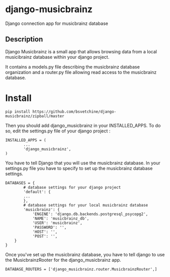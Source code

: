django-musicbrainz
==================

Django connection app for musicbrainz database

## Description

Django Musicbrainz is a small app that allows browsing data from a local musicibrainz database within your django project.

It contains a models.py file describing the musicbrainz database organization and a router.py file allowing read access to the musicbrainz database.

# Install

	pip install https://github.com/bsvetchine/django-musicbrainz/zipball/master

Then you should add django_musicbrainz in your INSTALLED_APPS. To do so, edit the settings.py file of your django project :

	INSTALLED_APPS = (
    		...
    		'django_musicbrainz',
	)

You have to tell Django that you will use the musicbrainz database. In your settings.py file you have to specify to set up the musicbrainz database settings.

	DATABASES = {
    		# database settings for your django project
    		'default': {
			...
    		},
    		# database settings for your local musicbrainz database
    		'musicbrainz': {
        		'ENGINE': 'django.db.backends.postgresql_psycopg2',
        		'NAME': 'musicbrainz_db',
        		'USER': 'musicbrainz',
        		'PASSWORD': '',
       		 	'HOST': '',
        		'POST': '',
   	 	}
	}

Once you've set up the musicbrainz database, you have to tell django to use the MusicbrainzRooter for the django_musicbrainz app.

	DATABASE_ROUTERS = ['django_musicbrainz.router.MusicbrainzRouter',]
